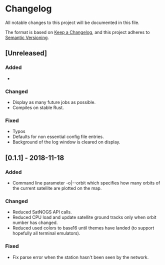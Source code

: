 # Changelog
All notable changes to this project will be documented in this file.

The format is based on [Keep a Changelog](https://keepachangelog.com/en/1.0.0/),
and this project adheres to [Semantic Versioning](https://semver.org/spec/v2.0.0.html).

## [Unreleased]
### Added
- 

### Changed
- Display as many future jobs as possible.
- Compiles on stable Rust.

### Fixed
- Typos
- Defaults for non essential config file entries.
- Background of the log window is cleared on display.

## [0.1.1] - 2018-11-18
### Added
- Command line parameter -o|--orbit which specifies how many orbits of the
  current satellite are plotted on the map.
 
### Changed
- Reduced SatNOGS API calls.
- Reduced CPU load and update satellite ground tracks only when orbit number
  has changed.
- Reduced used colors to base16 until themes have landed (to support hopefully
  all terminal emulators).

### Fixed
- Fix parse error when the station hasn't been seen by the network.
